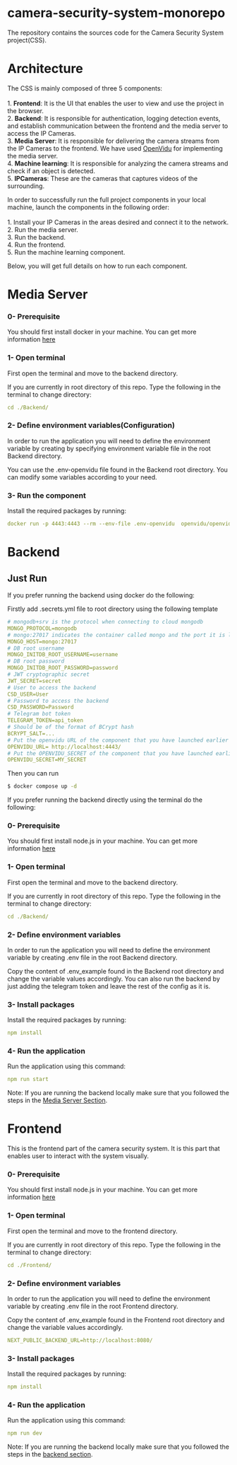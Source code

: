 # camera-security-system-monorepo
The repository contains the sources code for the Camera Security System project(CSS).

# Architecture
The CSS is mainly composed of three 5 components: <br /> <br />
    1. **Frontend**: It is the UI that enables the user to view and use the project in the browser. <br />
    2. **Backend**: It is responsible for authentication, logging detection events, and establish       communication between the frontend and the media server to access the IP Cameras. <br /> 
    3. **Media Server**: It is responsible for delivering the camera streams from the IP Cameras to the frontend. We have used [OpenVidu](openvidu.io/) for implementing the media server. <br />
    4. **Machine learning**: It is responsible for analyzing the camera streams and check if an object is 
    detected. <br />
    5. **IPCameras**: These are the cameras that captures videos of the surrounding.<br />

In order to successfully run the full project components in your local machine, launch the components in the following order: <br /> <br />
    1.  Install your IP Cameras in the areas desired and connect it to the network. <br />
    2.  Run the media server.  <br />
    3.  Run the backend. <br />
    4.  Run the frontend. <br />
    5.  Run the machine learning component. <br />

Below, you will get full details on how to run each component.

# Media Server

### 0- Prerequisite
You should first install docker in your machine.
You can get more information [here](https://docs.docker.com/engine/)
### 1- Open terminal

First open the terminal and move to the backend directory.

If you are currently in root directory of this repo. Type the following in the terminal to change directory:
```yaml
cd ./Backend/
```

### 2- Define environment variables(Configuration)
In order to run the application you will need to define the environment variable by creating
by specifying environment variable file in the root Backend directory.

You can use the .env-openvidu file found in the Backend root directory. You can modify some variables according to your need.  

### 3- Run the component

Install the required packages by running:
```yaml
docker run -p 4443:4443 --rm --env-file .env-openvidu  openvidu/openvidu-dev:2.29.0
```


# Backend

## Just Run

If you prefer running the backend using docker do the following:

Firstly add .secrets.yml file to root directory using the following template
```yaml
# mongodb+srv is the protocol when connecting to cloud mongodb
MONGO_PROTOCOL=mongodb
# mongo:27017 indicates the container called mongo and the port it is listening on
MONGO_HOST=mongo:27017
# DB root username
MONGO_INITDB_ROOT_USERNAME=username
# DB root password
MONGO_INITDB_ROOT_PASSWORD=password
# JWT cryptographic secret
JWT_SECRET=secret
# User to access the backend
CSD_USER=User
# Password to access the backend
CSD_PASSWORD=Password
# Telegram bot token
TELEGRAM_TOKEN=api_token
# Should be of the format of BCrypt hash
BCRYPT_SALT=...
# Put the openvidu URL of the component that you have launched earlier
OPENVIDU_URL= http://localhost:4443/
# Put the OPENVIDU_SECRET of the component that you have launched earlier
OPENVIDU_SECRET=MY_SECRET 
```
Then you can run
```bash
$ docker compose up -d
```

If you prefer running the backend directly using the terminal do the following:

### 0- Prerequisite

You should first install node.js in your machine.
You can get more information [here](https://nodejs.org/en/learn/getting-started/how-to-install-nodejs)

### 1- Open terminal

First open the terminal and move to the backend directory.

If you are currently in root directory of this repo. Type the following in the terminal to change directory:
```yaml
cd ./Backend/
```

### 2- Define environment variables
In order to run the application you will need to define the environment variable by creating
.env file in the root Backend directory.

Copy the content of .env_example found in the Backend root directory and change the variable values
accordingly. You can also run the backend by just adding the telegram token and leave the rest of the config as it is.

### 3- Install packages

Install the required packages by running:
```yaml
npm install
```

### 4- Run the application

Run the application using this command:

```yaml
npm run start
```
Note: If you are running the backend locally make sure that you followed the steps in the [Media Server Section](#media-server). 

# Frontend

This is the frontend part of the camera security system. It is this part that enables
user to interact with the system visually.

### 0- Prerequisite
You should first install node.js in your machine.
You can get more information [here](https://nodejs.org/en/learn/getting-started/how-to-install-nodejs)
### 1- Open terminal

First open the terminal and move to the frontend directory.

If you are currently in root directory of this repo. Type the following in the terminal to change directory:
```yaml
cd ./Frontend/
```

### 2- Define environment variables
In order to run the application you will need to define the environment variable by creating
.env file in the root Frontend directory.

Copy the content of .env_example found in the Frontend root directory and change the variable values
accordingly.
```yaml
NEXT_PUBLIC_BACKEND_URL=http://localhost:8080/
```

### 3- Install packages

Install the required packages by running:
```yaml
npm install
```

### 4- Run the application

Run the application using this command:

```yaml
npm run dev
```
Note: If you are running the backend locally make sure that you followed the steps in the [backend section](#backend). 
